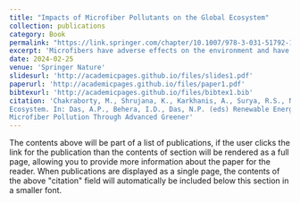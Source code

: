```yaml
---
title: "Impacts of Microfiber Pollutants on the Global Ecosystem"
collection: publications
category: Book
permalink: "https://link.springer.com/chapter/10.1007/978-3-031-51792-1_9"
excerpt: 'Microfibers have adverse effects on the environment and have a widespread distribution all over the ecosystem due to the extensive production and usage of plastic products. Microfibers include tiny plastic particles, polyester, and nylon released from various sources like textile wastes, industrial effluents, E-waste, and hospital wastes. These tiny fibers can easily get incorporated into the food chain and propagate in human systems causing long-term health defects. This chapter includes different impacts of microfiber pollution. About 40% of microfiber pollutants are eventually ending up in the water bodies. They affect the nutrient balance and BOD levels of aquatic life forms causing genetic dysfunction. The large accumulation of microplastics can affect soil quality and nutrient cycling, affecting the soil microflora. Being light-weight and minute, they can easily enter the human respiratory system through the air. As a result of the 2019 pandemic, a large deposition of single-use masks has contributed immensely towards the polypropylene accumulation. These masks release large amounts of microfibers which destructs the soil ecosystem and hinder the development of flora and fauna. This chapter also discusses various bioremediation methods to regulate the negative impacts of microfibers on the environment.'
date: 2024-02-25
venue: 'Springer Nature'
slidesurl: 'http://academicpages.github.io/files/slides1.pdf'
paperurl: 'http://academicpages.github.io/files/paper1.pdf'
bibtexurl: 'http://academicpages.github.io/files/bibtex1.bib'
citation: 'Chakraborty, M., Shrujana, K., Karkhanis, A., Surya, R.S., Nair, S.R., C., S.D. (2024). Impacts of Microfiber Pollutants on the Global
Ecosystem. In: Das, A.P., Behera, I.D., Das, N.P. (eds) Renewable Energy Generation and Value Addition from Environmental
Microfiber Pollution Through Advanced Greener'
---
```

The contents above will be part of a list of publications, if the user clicks the link for the publication than the contents of section will be rendered as a full page, allowing you to provide more information about the paper for the reader. When publications are displayed as a single page, the contents of the above "citation" field will automatically be included below this section in a smaller font.
